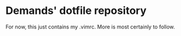 # Demands' dotfile repository

For now, this just contains my .vimrc. More is most certainly to follow.
